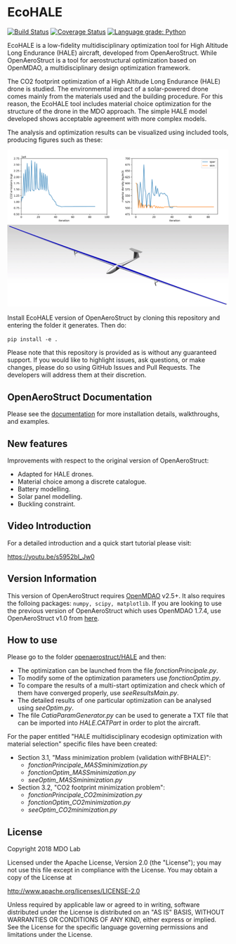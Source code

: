 EcoHALE
=======

[![Build Status](https://travis-ci.org/mdolab/OpenAeroStruct.svg?branch=master)](https://travis-ci.org/mdolab/OpenAeroStruct)
[![Coverage Status](https://coveralls.io/repos/github/mdolab/OpenAeroStruct/badge.svg?branch=master)](https://coveralls.io/github/mdolab/OpenAeroStruct?branch=master)
[![Language grade: Python](https://img.shields.io/lgtm/grade/python/g/mdolab/OpenAeroStruct.svg?logo=lgtm&logoWidth=18)](https://lgtm.com/projects/g/mdolab/OpenAeroStruct/context:python)

EcoHALE is a low-fidelity multidisciplinary optimization tool for High Altitude Long Endurance (HALE) aircraft,
developed from OpenAeroStruct. While OpenAeroStruct is a tool for aerostructural optimization based on OpenMDAO,
a multidisciplinary design optimization framework.

The CO2 footprint optimization of a High Altitude Long Endurance (HALE) drone is studied. 
The  environmental  impact of a solar-powered drone comes mainly from the materials used and the building procedure.
For this reason, the EcoHALE tool includes material choice optimization for the structure of the drone in the MDO approach. 
The simple HALE model developed shows acceptable agreement with more complex models.

The analysis and optimization results can be visualized using included tools, producing figures such as these:

![Convergence Graphs](openaerostruct/docs/convergence_graphs.png)
<img src="openaerostruct/docs/CADmodel.jpg" width="800">

Install EcoHALE version of OpenAeroStruct by cloning this repository and entering the folder it generates.
Then do:

`pip install -e .`

Please note that this repository is provided as is without any guaranteed support.
If you would like to highlight issues, ask questions, or make changes, please do so using GitHub Issues and Pull Requests.
The developers will address them at their discretion.

OpenAeroStruct Documentation
----------------------------

Please see the [documentation](https://mdolab.github.io/OpenAeroStruct/) for more installation details, walkthroughs, and examples.

New features
------------

Improvements with respect to the original version of OpenAeroStruct:

   * Adapted for HALE drones.
   * Material choice among a discrete catalogue.
   * Battery modelling.
   * Solar panel modelling.
   * Buckling constraint.

Video Introduction
------------------

For a detailed introduction and a quick start tutorial please visit:

   https://youtu.be/s5952bI_Jw0

Version Information
-------------------

This version of OpenAeroStruct requires [OpenMDAO](https://github.com/OpenMDAO/openmdao) v2.5+. It also requires the folloing packages: `numpy, scipy, matplotlib`.
If you are looking to use the previous version of OpenAeroStruct which uses OpenMDAO 1.7.4, use OpenAeroStruct v1.0 from [here](https://github.com/mdolab/OpenAeroStruct/releases).

How to use
----------

Please go to the folder [openaerostruct/HALE](https://github.com/mid2SUPAERO/ecoHALE/tree/dowloadEcohale/openaerostruct/HALE) and then:

   * The optimization can be launched from the file *fonctionPrincipale.py*. 
   * To modify some of the optimization parameters use *fonctionOptim.py*.
   * To compare the results of a multi-start optimization and check which of them have converged properly, use *seeResultsMain.py*.
   * The detailed results of one particular optimization can be analysed using *seeOptim.py*.
   * The file *CatiaParamGenerator.py* can be used to generate a TXT file that can be imported into *HALE.CATPart* in order to plot the aircraft.

For the paper entitled "HALE multidisciplinary ecodesign optimization with material selection" specific files have been created:

   * Section 3.1, "Mass minimization problem (validation withFBHALE)": 
     * *fonctionPrincipale_MASSminimization.py*
     * *fonctionOptim_MASSminimization.py*
     * *seeOptim_MASSminimization.py*
   * Section 3.2, "CO2 footprint minimization problem": 
     * *fonctionPrincipale_CO2minimization.py*
     * *fonctionOptim_CO2minimization.py*
     * *seeOptim_CO2minimization.py*
	
License
-------
Copyright 2018 MDO Lab

Licensed under the Apache License, Version 2.0 (the "License");
you may not use this file except in compliance with the License.
You may obtain a copy of the License at

   http://www.apache.org/licenses/LICENSE-2.0

Unless required by applicable law or agreed to in writing, software
distributed under the License is distributed on an "AS IS" BASIS,
WITHOUT WARRANTIES OR CONDITIONS OF ANY KIND, either express or implied.
See the License for the specific language governing permissions and
limitations under the License.